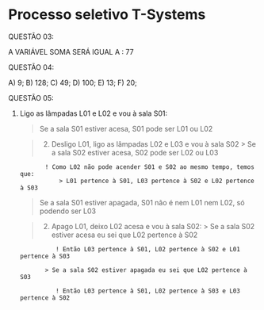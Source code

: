 # Processo seletivo T-Systems

QUESTÃO 03:

A VARIÁVEL SOMA SERÁ IGUAL A : 77

QUESTÃO 04:

A) 9; B) 128; C) 49; D) 100; E) 13; F) 20;

QUESTÃO 05:

1) Ligo as lâmpadas L01 e L02 e vou à sala S01:
    > Se a sala S01 estiver acesa, S01 pode ser L01 ou L02

    > 2) Desligo L01, ligo as lâmpadas L02 e L03 e vou à sala S02
              > Se a sala S02 estiver acesa, S02 pode ser L02 ou L03

              ! Como L02 não pode acender S01 e S02 ao mesmo tempo, temos que:
                  > L01 pertence à S01, L03 pertence à S02 e L02 pertence à S03

    > Se a sala S01 estiver apagada, S01 não é nem L01 nem L02, só podendo ser L03

    > 2) Apago L01, deixo L02 acesa e vou à sala S02:
              > Se a sala S02 estiver acesa eu sei que L02 pertence à S02

                 ! Então L03 pertence à S01, L02 pertence à S02 e L01 pertence à S03
    
              > Se a sala S02 estiver apagada eu sei que L02 pertence à S03

                 ! Então L03 pertence à S01, L02 pertence à S03 e L03 pertence à S02






